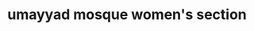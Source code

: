 ---
title: "umayyad mosque women's section"
layout: work_page
img: "umayyadmosquewomenssection.jpg"
thumbnailimg: "umayyadmosquewomenssection-thumbnail.jpg"
medium: "woodstain, ink, and oil on wood panel"
dimensions: "18 x 54 inches"
year: 2025
available: true
grow: 3
---
